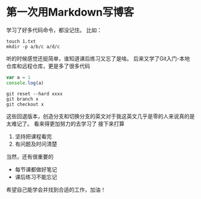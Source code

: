 # 第一次用Markdown写博客
学习了好多代码命令，都没记住。
比如：

    touch 1.txt
    mkdir -p a/b/c a/d/c
    
听的时候感觉还挺简单，谁知道课后练习又忘了是啥。
后来又学了Git入门-本地仓库和远程仓库，更是多了很多代码

```javascript
var a = 1
console.log(a)
```

    git reset --hard xxxx
    git branch x
    git checkout x
    
这些回退版本，创造分支和切换分支的英文对于我这英文几乎是零的人来说真的是太难记了。
看来得更加努力的去学习了
接下来打算
1. 坚持把课程看完
2. 有问题及时问清楚

当然，还有很重要的
* 每节课都做好笔记
* 课后练习不能忘记

希望自己能学会并找到合适的工作，加油！
